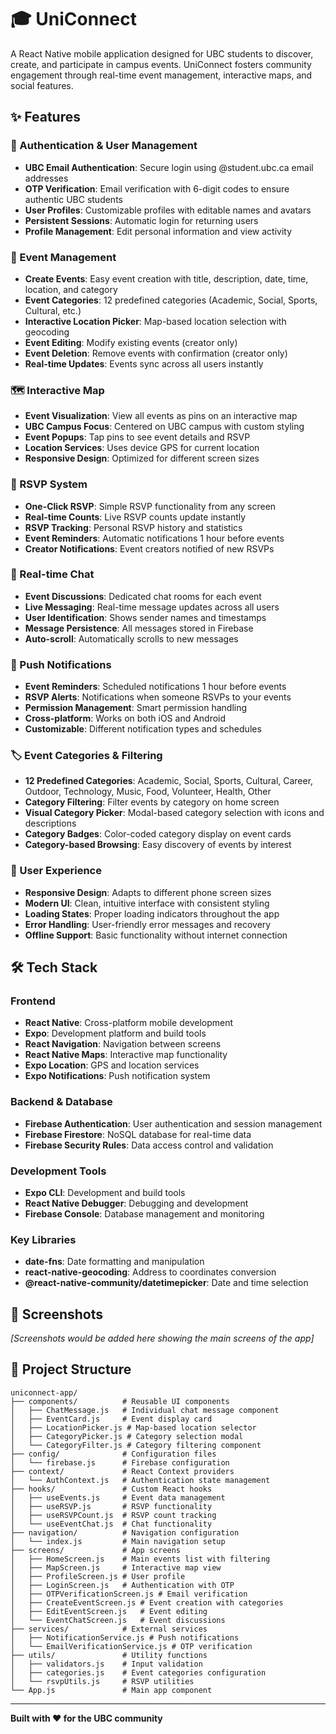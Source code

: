 # 🎓 UniConnect

A React Native mobile application designed for UBC students to discover, create, and participate in campus events. UniConnect fosters community engagement through real-time event management, interactive maps, and social features.

## ✨ Features

### 🔐 Authentication & User Management
- **UBC Email Authentication**: Secure login using @student.ubc.ca email addresses
- **OTP Verification**: Email verification with 6-digit codes to ensure authentic UBC students
- **User Profiles**: Customizable profiles with editable names and avatars
- **Persistent Sessions**: Automatic login for returning users
- **Profile Management**: Edit personal information and view activity

### 📅 Event Management
- **Create Events**: Easy event creation with title, description, date, time, location, and category
- **Event Categories**: 12 predefined categories (Academic, Social, Sports, Cultural, etc.)
- **Interactive Location Picker**: Map-based location selection with geocoding
- **Event Editing**: Modify existing events (creator only)
- **Event Deletion**: Remove events with confirmation (creator only)
- **Real-time Updates**: Events sync across all users instantly

### 🗺️ Interactive Map
- **Event Visualization**: View all events as pins on an interactive map
- **UBC Campus Focus**: Centered on UBC campus with custom styling
- **Event Popups**: Tap pins to see event details and RSVP
- **Location Services**: Uses device GPS for current location
- **Responsive Design**: Optimized for different screen sizes

### 📍 RSVP System
- **One-Click RSVP**: Simple RSVP functionality from any screen
- **Real-time Counts**: Live RSVP counts update instantly
- **RSVP Tracking**: Personal RSVP history and statistics
- **Event Reminders**: Automatic notifications 1 hour before events
- **Creator Notifications**: Event creators notified of new RSVPs

### 💬 Real-time Chat
- **Event Discussions**: Dedicated chat rooms for each event
- **Live Messaging**: Real-time message updates across all users
- **User Identification**: Shows sender names and timestamps
- **Message Persistence**: All messages stored in Firebase
- **Auto-scroll**: Automatically scrolls to new messages

### 🔔 Push Notifications
- **Event Reminders**: Scheduled notifications 1 hour before events
- **RSVP Alerts**: Notifications when someone RSVPs to your events
- **Permission Management**: Smart permission handling
- **Cross-platform**: Works on both iOS and Android
- **Customizable**: Different notification types and schedules

### 🏷️ Event Categories & Filtering
- **12 Predefined Categories**: Academic, Social, Sports, Cultural, Career, Outdoor, Technology, Music, Food, Volunteer, Health, Other
- **Category Filtering**: Filter events by category on home screen
- **Visual Category Picker**: Modal-based category selection with icons and descriptions
- **Category Badges**: Color-coded category display on event cards
- **Category-based Browsing**: Easy discovery of events by interest

### 📱 User Experience
- **Responsive Design**: Adapts to different phone screen sizes
- **Modern UI**: Clean, intuitive interface with consistent styling
- **Loading States**: Proper loading indicators throughout the app
- **Error Handling**: User-friendly error messages and recovery
- **Offline Support**: Basic functionality without internet connection

## 🛠️ Tech Stack

### Frontend
- **React Native**: Cross-platform mobile development
- **Expo**: Development platform and build tools
- **React Navigation**: Navigation between screens
- **React Native Maps**: Interactive map functionality
- **Expo Location**: GPS and location services
- **Expo Notifications**: Push notification system

### Backend & Database
- **Firebase Authentication**: User authentication and session management
- **Firebase Firestore**: NoSQL database for real-time data
- **Firebase Security Rules**: Data access control and validation

### Development Tools
- **Expo CLI**: Development and build tools
- **React Native Debugger**: Debugging and development
- **Firebase Console**: Database management and monitoring

### Key Libraries
- **date-fns**: Date formatting and manipulation
- **react-native-geocoding**: Address to coordinates conversion
- **@react-native-community/datetimepicker**: Date and time selection

## 📱 Screenshots

*[Screenshots would be added here showing the main screens of the app]*

## 📁 Project Structure

```
uniconnect-app/
├── components/          # Reusable UI components
│   ├── ChatMessage.js   # Individual chat message component
│   ├── EventCard.js     # Event display card
│   ├── LocationPicker.js # Map-based location selector
│   ├── CategoryPicker.js # Category selection modal
│   └── CategoryFilter.js # Category filtering component
├── config/              # Configuration files
│   └── firebase.js      # Firebase configuration
├── context/             # React Context providers
│   └── AuthContext.js   # Authentication state management
├── hooks/               # Custom React hooks
│   ├── useEvents.js     # Event data management
│   ├── useRSVP.js       # RSVP functionality
│   ├── useRSVPCount.js  # RSVP count tracking
│   └── useEventChat.js  # Chat functionality
├── navigation/          # Navigation configuration
│   └── index.js         # Main navigation setup
├── screens/             # App screens
│   ├── HomeScreen.js    # Main events list with filtering
│   ├── MapScreen.js     # Interactive map view
│   ├── ProfileScreen.js # User profile
│   ├── LoginScreen.js   # Authentication with OTP
│   ├── OTPVerificationScreen.js # Email verification
│   ├── CreateEventScreen.js # Event creation with categories
│   ├── EditEventScreen.js   # Event editing
│   └── EventChatScreen.js   # Event discussions
├── services/            # External services
│   ├── NotificationService.js # Push notifications
│   └── EmailVerificationService.js # OTP verification
├── utils/               # Utility functions
│   ├── validators.js    # Input validation
│   ├── categories.js    # Event categories configuration
│   └── rsvpUtils.js     # RSVP utilities
└── App.js               # Main app component
```

---

**Built with ❤️ for the UBC community**
